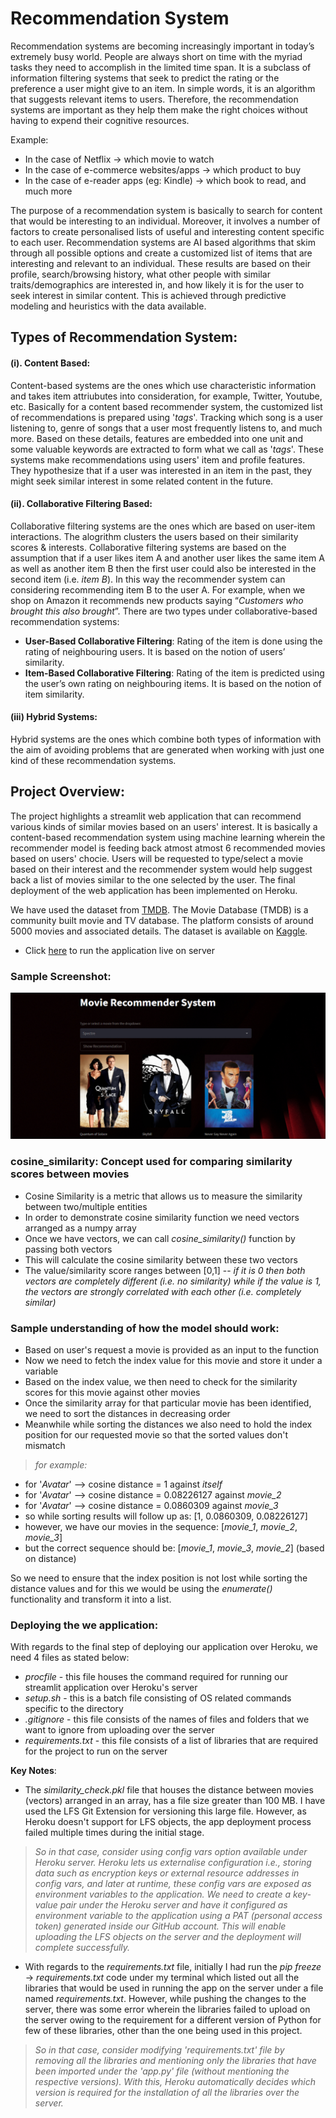 # Recommendation System

Recommendation systems are becoming increasingly important in today’s extremely busy world. People are always short on time with the myriad tasks they need to accomplish in the limited time span. It is a subclass of information filtering systems that seek to predict the rating or the preference a user might give to an item. In simple words, it is an algorithm that suggests relevant items to users. Therefore, the recommendation systems are important as they help them make the right choices without having to expend their cognitive resources.

Example:
- In the case of Netflix -> which movie to watch
- In the case of e-commerce websites/apps -> which product to buy
- In the case of e-reader apps (eg: Kindle) -> which book to read, and much more

The purpose of a recommendation system is basically to search for content that would be interesting to an individual. Moreover, it involves a number of factors to create personalised lists of useful and interesting content specific to each user. Recommendation systems are AI based algorithms that skim through all possible options and create a customized list of items that are interesting and relevant to an individual. These results are based on their profile, search/browsing history, what other people with similar traits/demographics are interested in, and how likely it is for the user to seek interest in similar content. This is achieved through predictive modeling and heuristics with the data available.

##  Types of Recommendation System:

#### (i). Content Based:
Content-based systems are the ones which use characteristic information and takes item attriubutes into consideration, for example, Twitter, Youtube, etc. Basically for a content based recommender system, the customized list of recommendations is prepared using '*tags*'. Tracking which song is a user listening to, genre of songs that a user most frequently listens to, and much more. Based on these details, features are embedded into one unit and some valuable keywords are extracted to form what we call as '*tags*'. These systems make recommendations using users' item and profile features. They hypothesize that if a user was interested in an item in the past, they might seek similar interest in some related content in the future.

#### (ii). Collaborative Filtering Based:
Collaborative filtering systems are the ones which are based on user-item interactions. The alogrithm clusters the users based on their similarity scores & interests. Collaborative filtering systems are based on the assumption that if a user likes item A and another user likes the same item A as well as another item B then the first user could also be interested in the second item (i.e. *item B*). In this way the recommender system can considering recommending item B to the user A. For example, when we shop on Amazon it recommends new products saying “*Customers who brought this also brought*”. There are two types under collaborative-based recommendation systems:
- **User-Based Collaborative Filtering**: Rating of the item is done using the rating of neighbouring users. It is based on the notion of users’ similarity.
- **Item-Based Collaborative Filtering**: Rating of the item is predicted using the user’s own rating on neighbouring items. It is based on the notion of item similarity.

#### (iii) Hybrid Systems:
Hybrid systems are the ones which combine both types of information with the aim of avoiding problems that are generated when working with just one kind of these recommendation systems.

## Project Overview:
The project highlights a streamlit web application that can recommend various kinds of similar movies based on an users' interest. It is basically a content-based recommendation system using machine learning wherein the recommender model is feeding back atmost atmost 6 recommended movies based on users' chocie. Users will be requested to type/select a movie based on their interest and the recommender system would help suggest back a list of movies similar to the one selected by the user. The final deployment of the web application has been implemented on Heroku.

We have used the dataset from [TMDB](https://www.themoviedb.org/about). The Movie Database (TMDB) is a community built movie and TV database. The platform consists of around 5000 movies and associated details. The dataset is available on [Kaggle](https://www.kaggle.com/datasets/tmdb/tmdb-movie-metadata).

- Click [here](https://blink-movie-recommender.herokuapp.com/) to run the application live on server

### Sample Screenshot:
<img src = ".\cover_image\screenshot.jpg">

### cosine_similarity: Concept used for comparing similarity scores between movies
- Cosine Similarity is a metric that allows us to measure the similarity between two/multiple entities
- In order to demonstrate cosine similarity function we need vectors arranged as a numpy array
- Once we have vectors, we can call *cosine_similarity()* function by passing both vectors
- This will calculate the cosine similarity between these two vectors
- The value/similarity score ranges between [0,1] -- *if it is 0 then both vectors are completely different (i.e. no similarity) while if the value is 1, the vectors are strongly correlated with each other (i.e. completely similar)*

### Sample understanding of how the model should work:
- Based on user's request a movie is provided as an input to the function
- Now we need to fetch the index value for this movie and store it under a variable
- Based on the index value, we then need to check for the similarity scores for this movie against other movies
- Once the similarity array for that particular movie has been identified, we need to sort the distances in decreasing order
- Meanwhile while sorting the distances we also need to hold the index position for our requested movie so that the sorted values don't mismatch
> *for example:*
- for '*Avatar*' --> cosine distance = 1 against *itself*
- for '*Avatar*' --> cosine distance = 0.08226127 against *movie_2*
- for '*Avatar*' --> cosine distance = 0.0860309 against *movie_3*
- so while sorting results will follow up as: [1, 0.0860309, 0.08226127]
- however, we have our movies in the sequence: [*movie_1*, *movie_2*, *movie_3*]
- but the correct sequence should be: [*movie_1*, *movie_3*, *movie_2*] (based on distance)

So we need to ensure that the index position is not lost while sorting the distance values and for this we would be using the *enumerate()* functionality and transform it into a list.

### Deploying the we application:
With regards to the final step of deploying our application over Heroku, we need 4 files as stated below:
- *procfile* - this file houses the command required for running our streamlit application over Heroku's server
- *setup.sh* - this is a batch file consisting of OS related commands specific to the directory
- *.gitignore* - this file consists of the names of files and folders that we want to ignore from uploading over the server
- *requirements.txt* -  this file consists of a list of libraries that are required for the project to run on the server

**Key Notes**:
- The *similarity_check.pkl* file that houses the distance between movies (vectors) arranged in an array, has a file size greater than 100 MB. I have used the LFS Git Extension for versioning this large file. However, as Heroku doesn't support for LFS objects, the app deployment process failed multiple times during the initial stage. 
> *So in that case, consider using config vars option available under Heroku server. Heroku lets us externalise configuration i.e., storing data such as encryption keys or external resource addresses in config vars, and later at runtime, these config vars are exposed as environment variables to the application. We need to create a key-value pair under the Heroku server and have it configured as environment variable to the application using a PAT (personal access token) generated inside our GitHub account. This will enable uploading the LFS objects on the server and the deployment will complete successfully.*

- With regards to the *requirements.txt* file, initially I had run the *pip freeze* -> *requirements.txt* code under my terminal which listed out all the libraries that would be used in running the app on the server under a file named *requirements.txt*. However, while pushing the changes to the server, there was some error wherein the libraries failed to upload on the server owing to the requirement for a different version of Python for few of these libraries, other than the one being used in this project.
> *So in that case, consider modifying 'requirements.txt' file by removing all the libraries and mentioning only the libraries that have been imported under the 'app.py' file (without mentioning the respective versions). With this, Heroku automatically decides which version is required for the installation of all the libraries over the server.*
